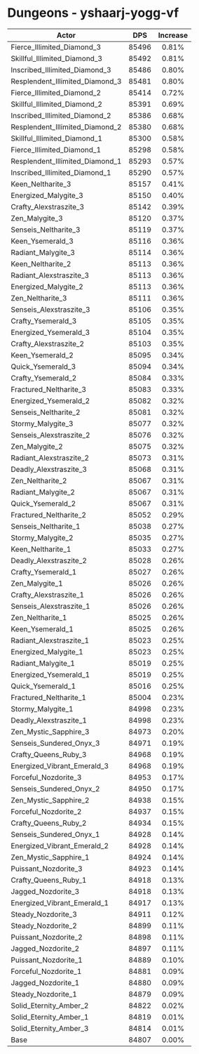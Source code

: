 # Dungeons - yshaarj-yogg-vf
| Actor | DPS | Increase |
|---|:---:|:---:|
|Fierce_Illimited_Diamond_3|85496|0.81%|
|Skillful_Illimited_Diamond_3|85492|0.81%|
|Inscribed_Illimited_Diamond_3|85486|0.80%|
|Resplendent_Illimited_Diamond_3|85481|0.80%|
|Fierce_Illimited_Diamond_2|85414|0.72%|
|Skillful_Illimited_Diamond_2|85391|0.69%|
|Inscribed_Illimited_Diamond_2|85386|0.68%|
|Resplendent_Illimited_Diamond_2|85380|0.68%|
|Skillful_Illimited_Diamond_1|85300|0.58%|
|Fierce_Illimited_Diamond_1|85298|0.58%|
|Resplendent_Illimited_Diamond_1|85293|0.57%|
|Inscribed_Illimited_Diamond_1|85290|0.57%|
|Keen_Neltharite_3|85157|0.41%|
|Energized_Malygite_3|85150|0.40%|
|Crafty_Alexstraszite_3|85142|0.39%|
|Zen_Malygite_3|85120|0.37%|
|Senseis_Neltharite_3|85119|0.37%|
|Keen_Ysemerald_3|85116|0.36%|
|Radiant_Malygite_3|85114|0.36%|
|Keen_Neltharite_2|85113|0.36%|
|Radiant_Alexstraszite_3|85113|0.36%|
|Energized_Malygite_2|85113|0.36%|
|Zen_Neltharite_3|85111|0.36%|
|Senseis_Alexstraszite_3|85106|0.35%|
|Crafty_Ysemerald_3|85105|0.35%|
|Energized_Ysemerald_3|85104|0.35%|
|Crafty_Alexstraszite_2|85103|0.35%|
|Keen_Ysemerald_2|85095|0.34%|
|Quick_Ysemerald_3|85094|0.34%|
|Crafty_Ysemerald_2|85084|0.33%|
|Fractured_Neltharite_3|85083|0.33%|
|Energized_Ysemerald_2|85082|0.32%|
|Senseis_Neltharite_2|85081|0.32%|
|Stormy_Malygite_3|85077|0.32%|
|Senseis_Alexstraszite_2|85076|0.32%|
|Zen_Malygite_2|85075|0.32%|
|Radiant_Alexstraszite_2|85073|0.31%|
|Deadly_Alexstraszite_3|85068|0.31%|
|Zen_Neltharite_2|85067|0.31%|
|Radiant_Malygite_2|85067|0.31%|
|Quick_Ysemerald_2|85067|0.31%|
|Fractured_Neltharite_2|85052|0.29%|
|Senseis_Neltharite_1|85038|0.27%|
|Stormy_Malygite_2|85035|0.27%|
|Keen_Neltharite_1|85033|0.27%|
|Deadly_Alexstraszite_2|85028|0.26%|
|Crafty_Ysemerald_1|85027|0.26%|
|Zen_Malygite_1|85026|0.26%|
|Crafty_Alexstraszite_1|85026|0.26%|
|Senseis_Alexstraszite_1|85026|0.26%|
|Zen_Neltharite_1|85025|0.26%|
|Keen_Ysemerald_1|85025|0.26%|
|Radiant_Alexstraszite_1|85023|0.25%|
|Energized_Malygite_1|85023|0.25%|
|Radiant_Malygite_1|85019|0.25%|
|Energized_Ysemerald_1|85019|0.25%|
|Quick_Ysemerald_1|85016|0.25%|
|Fractured_Neltharite_1|85004|0.23%|
|Stormy_Malygite_1|84998|0.23%|
|Deadly_Alexstraszite_1|84998|0.23%|
|Zen_Mystic_Sapphire_3|84973|0.20%|
|Senseis_Sundered_Onyx_3|84971|0.19%|
|Crafty_Queens_Ruby_3|84968|0.19%|
|Energized_Vibrant_Emerald_3|84968|0.19%|
|Forceful_Nozdorite_3|84953|0.17%|
|Senseis_Sundered_Onyx_2|84950|0.17%|
|Zen_Mystic_Sapphire_2|84938|0.15%|
|Forceful_Nozdorite_2|84937|0.15%|
|Crafty_Queens_Ruby_2|84934|0.15%|
|Senseis_Sundered_Onyx_1|84928|0.14%|
|Energized_Vibrant_Emerald_2|84928|0.14%|
|Zen_Mystic_Sapphire_1|84924|0.14%|
|Puissant_Nozdorite_3|84923|0.14%|
|Crafty_Queens_Ruby_1|84918|0.13%|
|Jagged_Nozdorite_3|84918|0.13%|
|Energized_Vibrant_Emerald_1|84917|0.13%|
|Steady_Nozdorite_3|84911|0.12%|
|Steady_Nozdorite_2|84899|0.11%|
|Puissant_Nozdorite_2|84898|0.11%|
|Jagged_Nozdorite_2|84897|0.11%|
|Puissant_Nozdorite_1|84889|0.10%|
|Forceful_Nozdorite_1|84881|0.09%|
|Jagged_Nozdorite_1|84880|0.09%|
|Steady_Nozdorite_1|84879|0.09%|
|Solid_Eternity_Amber_2|84822|0.02%|
|Solid_Eternity_Amber_1|84819|0.01%|
|Solid_Eternity_Amber_3|84814|0.01%|
|Base|84807|0.00%|

